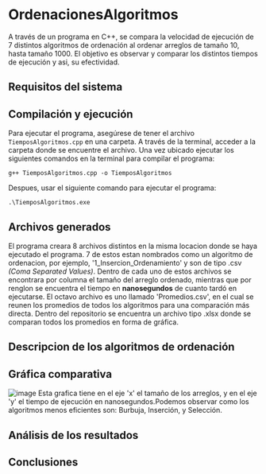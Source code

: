 # OrdenacionesAlgoritmos
A través de un programa en C++, se compara la velocidad de ejecución de 7 distintos algoritmos de ordenación
al ordenar arreglos de tamaño 10, hasta tamaño 1000. El objetivo es observar y comparar los distintos tiempos de ejecución
y asi, su efectividad.

## Requisitos del sistema


## Compilación y ejecución
Para ejecutar el programa, asegúrese de tener el archivo ```TiemposAlgoritmos.cpp``` en una carpeta.
A través de la terminal, acceder a la carpeta donde se encuentre el archivo. Una vez ubicado ejecutar los siguientes comandos
en la terminal para compilar el programa:

```
g++ TiemposAlgoritmos.cpp -o TiemposAlgoritmos
```

Despues, usar el siguiente comando para ejecutar el programa:
```
.\TiemposAlgoritmos.exe
```

## Archivos generados
El programa creara 8 archivos distintos en la misma locacion donde se haya ejecutado el programa. 7 de estos estan nombrados como 
un algoritmo de ordenacion, por ejemplo, '1_Insercion_Ordenamiento' y son de tipo .csv _(Coma Separated Values)_. 
Dentro de cada uno de estos archivos se encontrara por columna el tamaño del arreglo ordenado, mientras
que por renglon se encuentra el tiempo en **nanosegundos** de cuanto tardó en ejecutarse. El octavo archivo es uno llamado 'Promedios.csv', en el cual
se reunen los promedios de todos los algoritmos para una comparación más directa. Dentro del repositorio se encuentra un 
archivo tipo .xlsx donde se comparan todos los promedios en forma de gráfica.


## Descripcion de los algoritmos de ordenación

## Gráfica comparativa 
![image](https://github.com/user-attachments/assets/26c4bcd3-546b-4f85-a618-6f60ac9c78b7)
Esta grafica tiene en el eje 'x' el tamaño de los arreglos, y en el eje 'y' el tiempo de ejecución en nanosegundos.Podemos observar como
los algoritmos menos eficientes son: Burbuja, Inserción, y Selección.


## Análisis de los resultados


## Conclusiones





